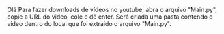 Olá
Para fazer downloads de vídeos no youtube, abra o arquivo "Main.py", copie a URL do video, cole e dê enter. 
Será criada uma pasta contendo o vídeo dentro do local que foi extraido o arquivo "Main.py".
